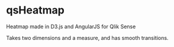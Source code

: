 # qsHeatmap
Heatmap made in D3.js and AngularJS for Qlik Sense

Takes two dimensions and a measure, and has smooth transitions.
